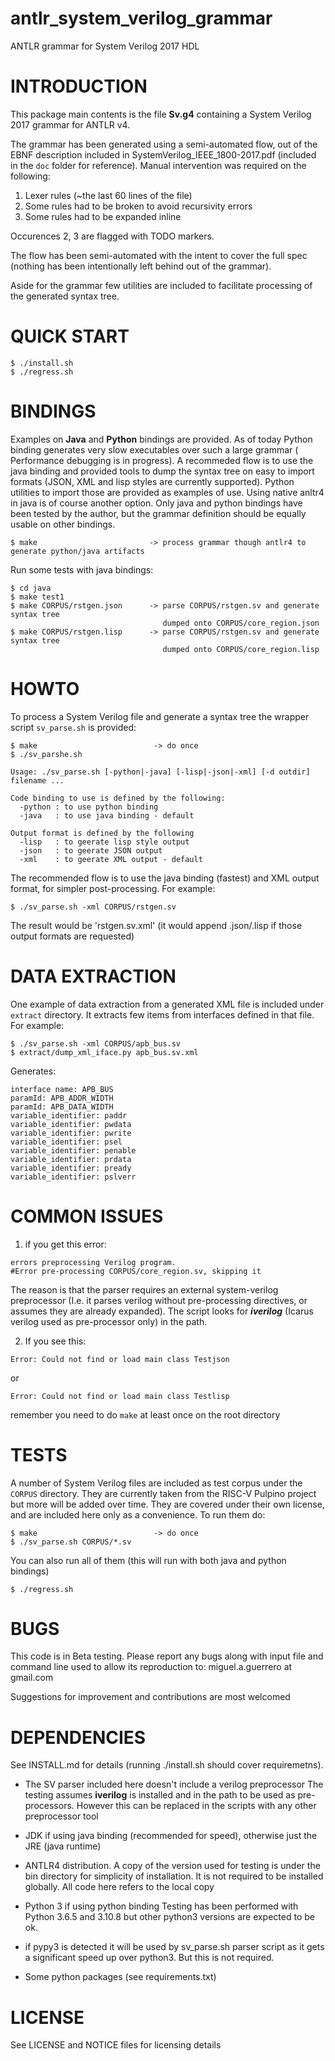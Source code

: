 # antlr_system_verilog_grammar
ANTLR grammar for System Verilog 2017 HDL


# INTRODUCTION

This package main contents is the file **Sv.g4** containing a 
System Verilog 2017 grammar for ANTLR v4.

The grammar has been generated using a semi-automated flow, out of the
EBNF description included in SystemVerilog_IEEE_1800-2017.pdf (included
in the ```doc``` folder for reference). Manual intervention was required on the following:

   1. Lexer rules (~the last 60 lines of the file)
   2. Some rules had to be broken to avoid recursivity errors
   3. Some rules had to be expanded inline

Occurences 2, 3 are flagged with TODO markers.

The flow has been semi-automated with the intent to cover the full
spec (nothing has been intentionally left behind out of the grammar).

Aside for the grammar few utilities are included to facilitate processing of the generated syntax tree.

# QUICK START

    $ ./install.sh
    $ ./regress.sh

# BINDINGS

Examples on **Java** and **Python** bindings are provided. As of today Python
binding generates very slow executables over such a large grammar (
Performance debugging is in progress). A recommeded flow is to use
the java binding and provided tools to dump the syntax tree on easy 
to import formats (JSON, XML and lisp styles are currently supported). Python 
utilities to import those are provided as examples of use. Using native anltr4 in java is of
course another option. Only java and python bindings have been tested by the author, but the 
grammar definition should be equally usable on other bindings.

    $ make                         -> process grammar though antlr4 to generate python/java artifacts

Run some tests with java bindings:

    $ cd java                      
    $ make test1
    $ make CORPUS/rstgen.json      -> parse CORPUS/rstgen.sv and generate syntax tree 
                                      dumped onto CORPUS/core_region.json
    $ make CORPUS/rstgen.lisp      -> parse CORPUS/rstgen.sv and generate syntax tree 
                                      dumped onto CORPUS/core_region.lisp

# HOWTO

To process a System Verilog file and generate a syntax tree the wrapper script ```sv_parse.sh``` is provided:

    $ make                          -> do once
    $ ./sv_parshe.sh
    
    Usage: ./sv_parse.sh [-python|-java] [-lisp|-json|-xml] [-d outdir] filename ...

    Code binding to use is defined by the following:
      -python : to use python binding
      -java   : to use java binding - default

    Output format is defined by the following
      -lisp   : to geerate lisp style output
      -json   : to geerate JSON output
      -xml    : to geerate XML output - default


The recommended flow is to use the java binding (fastest) and XML output format, for simpler post-processing. For example:

    $ ./sv_parse.sh -xml CORPUS/rstgen.sv 
    
 The result would be 'rstgen.sv.xml' (it would append .json/.lisp if those output formats are requested)
   
# DATA EXTRACTION

One example of data extraction from a generated XML file is included under ```extract``` directory. It extracts few items from interfaces defined in that file. For example:

    $ ./sv_parse.sh -xml CORPUS/apb_bus.sv
    $ extract/dump_xml_iface.py apb_bus.sv.xml

Generates:

```
interface name: APB_BUS
paramId: APB_ADDR_WIDTH
paramId: APB_DATA_WIDTH
variable_identifier: paddr
variable_identifier: pwdata
variable_identifier: pwrite
variable_identifier: psel
variable_identifier: penable
variable_identifier: prdata
variable_identifier: pready
variable_identifier: pslverr
```
   
# COMMON ISSUES

1. if you get this error:

```
errors preprocessing Verilog program.
#Error pre-processing CORPUS/core_region.sv, skipping it
```

The reason is that the parser requires an external system-verilog preprocessor (I.e. it parses verilog without pre-processing directives, or assumes they are  already expanded). The script looks for ***iverilog*** (Icarus verilog used as pre-processor only) in the path. 

2. If you see this:

```
Error: Could not find or load main class Testjson
```

or

    Error: Could not find or load main class Testlisp

remember you need to do ```make``` at least once on the root directory


# TESTS

A number of System Verilog files are included as test corpus under the ```CORPUS``` directory. They are currently
taken from the RISC-V Pulpino project but more will be added over time. They are covered
under their own license, and are included here only as a convenience. To run them do:


    $ make                          -> do once
    $ ./sv_parse.sh CORPUS/*.sv
    
You can also run all of them (this will run with both java and python bindings)

    $ ./regress.sh

# BUGS

This code is in Beta testing. Please report any bugs along with input file and command line used to allow its reproduction to: miguel.a.guerrero at gmail.com

Suggestions for improvement and contributions are most welcomed

# DEPENDENCIES

See INSTALL.md for details (running ./install.sh should cover requiremetns).

- The SV parser included here doesn't include a verilog preprocessor
The testing assumes  **iverilog** is installed and in the path to be 
used as pre-processors. However this can be replaced in the scripts 
with any other preprocessor tool

- JDK if using java binding (recommended for speed), otherwise 
just the JRE (java runtime)

- ANTLR4 distribution. A copy of the version used for testing is under the 
bin directory for simplicity of installation. It is not required to 
be installed globally. All code here refers to the local copy

- Python 3 if using python binding Testing has been performed with 
Python 3.6.5 and 3.10.8 but other python3 versions are expected to be
ok.

- if pypy3 is detected it will be used by sv_parse.sh parser script as it
gets a significant speed up over python3. But this is not required.

- Some python packages (see requirements.txt)

# LICENSE

See LICENSE and NOTICE files for licensing details


